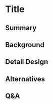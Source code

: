 # Title

## Summary
<!-- このDesinDocの目的を一行で -->

## Background
<!-- このDesinDocの背景を説明(参考となるリンクなどを貼るだけでも良い) -->

## Detail Design
<!-- このDesinDocの設計内容を説明
基本的な方針やクラス図、使うAPIやデザインパターン、データフローなど -->

## Alternatives
<!-- 他の選択肢があれば説明 -->

## Q&A
<!-- 質問と回答(レビュー時に出たものもここに追記する) -->